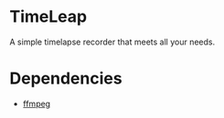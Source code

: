 # TimeLeap
A simple timelapse recorder that meets all your needs.

# Dependencies
* [ffmpeg](https://website-name.com)
